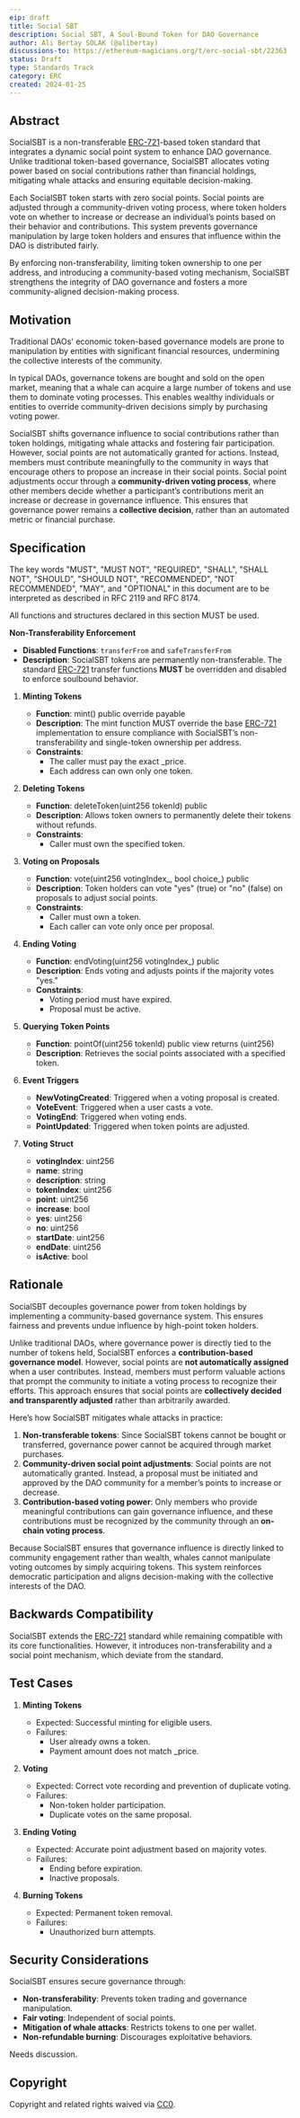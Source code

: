 ```yaml
---
eip: draft
title: Social SBT
description: Social SBT, A Soul-Bound Token for DAO Governance
author: Ali Bertay SOLAK (@alibertay)
discussions-to: https://ethereum-magicians.org/t/erc-social-sbt/22363
status: Draft
type: Standards Track
category: ERC
created: 2024-01-25
---
```


## Abstract
SocialSBT is a non-transferable [ERC-721](./eip-721)-based token standard that integrates a dynamic social point system to enhance DAO governance. Unlike traditional token-based governance, SocialSBT allocates voting power based on social contributions rather than financial holdings, mitigating whale attacks and ensuring equitable decision-making.

Each SocialSBT token starts with zero social points. Social points are adjusted through a community-driven voting process, where token holders vote on whether to increase or decrease an individual’s points based on their behavior and contributions. This system prevents governance manipulation by large token holders and ensures that influence within the DAO is distributed fairly.

By enforcing non-transferability, limiting token ownership to one per address, and introducing a community-based voting mechanism, SocialSBT strengthens the integrity of DAO governance and fosters a more community-aligned decision-making process.

## Motivation

Traditional DAOs' economic token-based governance models are prone to manipulation by entities with significant financial resources, undermining the collective interests of the community. 

In typical DAOs, governance tokens are bought and sold on the open market, meaning that a whale can acquire a large number of tokens and use them to dominate voting processes. This enables wealthy individuals or entities to override community-driven decisions simply by purchasing voting power. 

SocialSBT shifts governance influence to social contributions rather than token holdings, mitigating whale attacks and fostering fair participation. However, social points are not automatically granted for actions. Instead, members must contribute meaningfully to the community in ways that encourage others to propose an increase in their social points. Social point adjustments occur through a **community-driven voting process**, where other members decide whether a participant’s contributions merit an increase or decrease in governance influence. This ensures that governance power remains a **collective decision**, rather than an automated metric or financial purchase.

## Specification

The key words "MUST", "MUST NOT", "REQUIRED", "SHALL", "SHALL NOT", "SHOULD", "SHOULD NOT", "RECOMMENDED", "NOT RECOMMENDED", "MAY", and "OPTIONAL" in this document are to be interpreted as described in RFC 2119 and RFC 8174.

All functions and structures declared in this section MUST be used.

**Non-Transferability Enforcement**
   - **Disabled Functions**: `transferFrom` and `safeTransferFrom`
   - **Description**: SocialSBT tokens are permanently non-transferable. The standard [ERC-721](./eip-721) transfer functions **MUST** be overridden and disabled to enforce soulbound behavior.

1. **Minting Tokens**
   - **Function**: mint() public override payable
   - **Description**: The mint function MUST override the base [ERC-721](./eip-721) implementation to ensure compliance with SocialSBT’s non-transferability and single-token ownership per address.
   - **Constraints**:
     - The caller must pay the exact _price.
     - Each address can own only one token.

2. **Deleting Tokens**
   - **Function**: deleteToken(uint256 tokenId) public
   - **Description**: Allows token owners to permanently delete their tokens without refunds.
   - **Constraints**:
     - Caller must own the specified token.

3. **Voting on Proposals**
   - **Function**: vote(uint256 votingIndex_, bool choice_) public
   - **Description**: Token holders can vote "yes" (true) or "no" (false) on proposals to adjust social points.
   - **Constraints**:
     - Caller must own a token.
     - Each caller can vote only once per proposal.

4. **Ending Voting**
   - **Function**: endVoting(uint256 votingIndex_) public
   - **Description**: Ends voting and adjusts points if the majority votes "yes."
   - **Constraints**:
     - Voting period must have expired.
     - Proposal must be active.

5. **Querying Token Points**
   - **Function**: pointOf(uint256 tokenId) public view returns (uint256)
   - **Description**: Retrieves the social points associated with a specified token.

6. **Event Triggers**
   - **NewVotingCreated**: Triggered when a voting proposal is created.
   - **VoteEvent**: Triggered when a user casts a vote.
   - **VotingEnd**: Triggered when voting ends.
   - **PointUpdated**: Triggered when token points are adjusted.

7. **Voting Struct**
   - **votingIndex**: uint256
   - **name**: string
   - **description**: string
   - **tokenIndex**: uint256
   - **point**: uint256
   - **increase**: bool
   - **yes**: uint256
   - **no**: uint256
   - **startDate**: uint256
   - **endDate**: uint256
   - **isActive**: bool

## Rationale

SocialSBT decouples governance power from token holdings by implementing a community-based governance system. This ensures fairness and prevents undue influence by high-point token holders. 

Unlike traditional DAOs, where governance power is directly tied to the number of tokens held, SocialSBT enforces a **contribution-based governance model**. However, social points are **not automatically assigned** when a user contributes. Instead, members must perform valuable actions that prompt the community to initiate a voting process to recognize their efforts. This approach ensures that social points are **collectively decided and transparently adjusted** rather than arbitrarily awarded.  

Here’s how SocialSBT mitigates whale attacks in practice:

1. **Non-transferable tokens**: Since SocialSBT tokens cannot be bought or transferred, governance power cannot be acquired through market purchases.
2. **Community-driven social point adjustments**: Social points are not automatically granted. Instead, a proposal must be initiated and approved by the DAO community for a member’s points to increase or decrease.
3. **Contribution-based voting power**: Only members who provide meaningful contributions can gain governance influence, and these contributions must be recognized by the community through an **on-chain voting process**.

Because SocialSBT ensures that governance influence is directly linked to community engagement rather than wealth, whales cannot manipulate voting outcomes by simply acquiring tokens. This system reinforces democratic participation and aligns decision-making with the collective interests of the DAO.

## Backwards Compatibility

SocialSBT extends the [ERC-721](./eip-721) standard while remaining compatible with its core functionalities. However, it introduces non-transferability and a social point mechanism, which deviate from the standard.

## Test Cases

1. **Minting Tokens**
   - Expected: Successful minting for eligible users.
   - Failures:
     - User already owns a token.
     - Payment amount does not match _price.

2. **Voting**
   - Expected: Correct vote recording and prevention of duplicate voting.
   - Failures:
     - Non-token holder participation.
     - Duplicate votes on the same proposal.

3. **Ending Voting**
   - Expected: Accurate point adjustment based on majority votes.
   - Failures:
     - Ending before expiration.
     - Inactive proposals.

4. **Burning Tokens**
   - Expected: Permanent token removal.
   - Failures:
     - Unauthorized burn attempts.

## Security Considerations

SocialSBT ensures secure governance through:
- **Non-transferability**: Prevents token trading and governance manipulation.
- **Fair voting**: Independent of social points.
- **Mitigation of whale attacks**: Restricts tokens to one per wallet.
- **Non-refundable burning**: Discourages exploitative behaviors.

Needs discussion.

## Copyright

Copyright and related rights waived via [CC0](../LICENSE.md).
